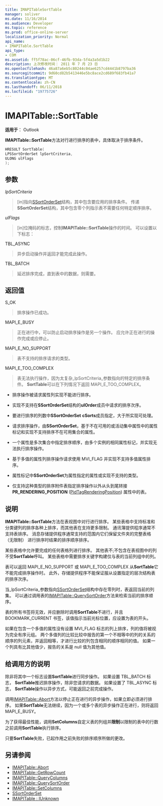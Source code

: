 ```yaml
---
title: IMAPITableSortTable
manager: soliver
ms.date: 11/16/2014
ms.audience: Developer
ms.topic: reference
ms.prod: office-online-server
localization_priority: Normal
api_name:
- IMAPITable.SortTable
api_type:
- COM
ms.assetid: ff5f78ac-06cf-46fb-93da-5f4a3a5d1b22
description: 上次修改时间： 2011 年 7 月 23 日
ms.openlocfilehash: 46a87a6eb5c80244c04ae6257cd4441b8797ba36
ms.sourcegitcommit: 9d60cd82b5413446e5bc8ace2cd689f683fb41a7
ms.translationtype: MT
ms.contentlocale: zh-CN
ms.lasthandoff: 06/11/2018
ms.locfileid: "19775726"
---
```

# <a name="imapitablesorttable"></a>IMAPITable::SortTable

**适用于**： Outlook 
  
**IMAPITable::SortTable**方法对行进行排序的表中，具体取决于排序条件。 
  
```cpp
HRESULT SortTable(
LPSSortOrderSet lpSortCriteria,
ULONG ulFlags
);
```

## <a name="parameters"></a>参数

_lpSortCriteria_
  
> [in]指向[SSortOrderSet](ssortorderset.md)结构，其中包含要应用的排序条件。 传递**SSortOrderSet**结构，其中包含零个列指示表不需要任何特定顺序排序。 
    
_ulFlags_
  
> [in]位掩码的标志，控制**IMAPITable::SortTable**操作的时间。 可以设置以下标志： 
    
TBL_ASYNC 
  
> 异步启动操作并返回才能完成此操作。
    
TBL_BATCH 
  
> 延迟排序完成，直到表中的数据，则需要。
    
## <a name="return-value"></a>返回值

S_OK 
  
> 排序操作已成功。
    
MAPI_E_BUSY 
  
> 正在进行中，可以防止启动排序操作是另一个操作。 应允许正在进行的操作完成或应停止。
    
MAPI_E_NO_SUPPORT 
  
> 表不支持的排序请求的类型。
    
MAPI_E_TOO_COMPLEX 
  
> 表无法执行操作，因为太复杂_lpSortCriteria_参数指向的特定的排序条件。 **SortTable**可以在下列情况下返回 MAPI_E_TOO_COMPLEX。 
    
   - 排序操作被请求属性列实现不能进行排序。
    
   - 实现不支持在**SSortOrderSet**结构的**ulOrder**成员中请求的排序次序。 
    
   - 要进行排序的列数中**SSortOrderSet** **cSorts**成员指定，大于所实现可处理。
    
   - 请求排序操作，由**SSortOrderSet**，基于不在可用的或活动集中属性中的属性标记和实现不支持排序不在可用集合的属性。
    
   - 一个属性是多次集合中指定排序顺序，由多个实例的相同属性标记，并实现无法执行排序操作。
    
   - 基于多值的属性列排序操作请求使用 MVI_FLAG 并实现不支持多值属性排序。 
    
   - 属性标记中**SSortOrderSet**为属性指定的属性或实现不支持的类型。 
    
   - 仅支持这种类型的排序附件表指定排序操作以外从头到尾转接**PR_RENDERING_POSITION** ([PidTagRenderingPosition](pidtagrenderingposition-canonical-property.md)) 属性中的表。
    
## <a name="remarks"></a>说明

**IMAPITable::SortTable**方法在表视图中对行进行排序。 某些表格中支持标准和分类键列的排序各种上排序，而其他表在支持更多限制。 通讯簿提供程序通常不支持表排序。 消息存储提供程序通常支持的范围内它们保留文件夹的完整表格 （无限制） 进行排序时结果的排序顺序排序。 
  
某些表格中允许要完成的任何表格列进行排序。 其他表不;不包含在表视图中的列不受**SortTable**呼叫。 某些表格中需要排序关键字构建仅与表的当前列组中的列。 
  
表可以返回 MAPI_E_NO_SUPPORT 或 MAPI_E_TOO_COMPLEX 从**SortTable**它不能完成排序操作时。 此外，存储提供程序不能保证服从设置指定的层次结构表的排序次序。 
  
当_lpSortCriteria_参数指向[SSortOrderSet](ssortorderset.md)结构中存在零列时，表返回当前的列集。 可以通过调用表的[IMAPITable::QuerySortOrder](imapitable-querysortorder.md)方法来检索当前的排序顺序。 
  
表的所有书签将无效，并应删除时调用**SortTable**不进行，并且 BOOKMARK_CURRENT 书签，该值指示当前光标位置，应设置为表的开头。 
  
如果在包含一个多值的属性没有设置 MVI_FLAG 标志的列上排序，列的值将被视为完全有序元组。 两个多值列的比较比较中报告的第一个不相等中的列的关系的顺序的列元素，并返回相等，才进行比较的列包含相同的顺序相同的值。 如果一个列具有比其他值少，报告的关系是 null 值为其他值。
  
## <a name="notes-to-callers"></a>给调用方的说明

除非将其中一个标志设置**SortTable**进行同步操作。 如果设置 TBL_BATCH 标志， **SortTable**推迟排序操作，除非您请求的数据。 如果设置了 TBL_ASYNC 标志， **SortTable**操作以异步方式，可能返回之前完成操作。 
  
调用[IMAPITable::Abort](imapitable-abort.md)方法以停止正在进行的异步操作，如果立即必须进行排序。 如果**SortTable**无法继续，因为一个或多个表的异步操作正在进行，则将返回 MAPI_E_BUSY。 
  
为了获得最佳性能，调用**SetColumns**自定义表的列组并**限制**以限制的表中的行数之前调用**SortTable**执行排序。 
  
只要**SortTable**失败，已起作用之前失败的排序顺序所做的更改。 
  
## <a name="see-also"></a>另请参阅

- [IMAPITable::Abort](imapitable-abort.md)
- [IMAPITable::GetRowCount](imapitable-getrowcount.md)
- [IMAPITable::QueryColumns](imapitable-querycolumns.md)
- [IMAPITable::QuerySortOrder](imapitable-querysortorder.md)
- [IMAPITable::SetColumns](imapitable-setcolumns.md)
- [SSortOrderSet](ssortorderset.md)
- [IMAPITable : IUnknown](imapitableiunknown.md)

